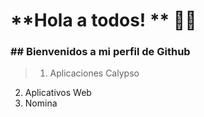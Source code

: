 # **Hola a todos! ** 🎉🎉

### ## Bienvenidos a mi perfil de Github

> 1. Aplicaciones Calypso
2. Aplicativos Web
3. Nomina

